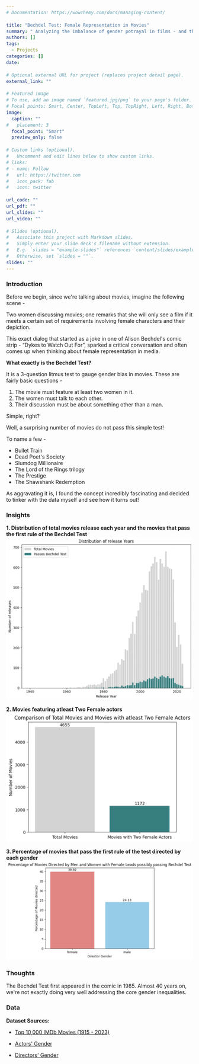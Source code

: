 ```yaml
---
# Documentation: https://wowchemy.com/docs/managing-content/

title: "Bechdel Test: Female Representation in Movies"
summary: " Analyzing the imbalance of gender potrayal in films - and the surprising number of movies that do not make the cut! "
authors: []
tags: 
  - Projects
categories: []
date:

# Optional external URL for project (replaces project detail page).
external_link: ""

# Featured image
# To use, add an image named `featured.jpg/png` to your page's folder.
# Focal points: Smart, Center, TopLeft, Top, TopRight, Left, Right, BottomLeft, Bottom, BottomRight.
image:
  caption: ""
#   placement: 3
  focal_point: "Smart"
  preview_only: false

# Custom links (optional).
#   Uncomment and edit lines below to show custom links.
# links:
# - name: Follow
#   url: https://twitter.com
#   icon_pack: fab
#   icon: twitter

url_code: ""
url_pdf: ""
url_slides: ""
url_video: ""

# Slides (optional).
#   Associate this project with Markdown slides.
#   Simply enter your slide deck's filename without extension.
#   E.g. `slides = "example-slides"` references `content/slides/example-slides.md`.
#   Otherwise, set `slides = ""`.
slides: ""
---
```



### Introduction
Before we begin, since we're talking about movies, imagine the following scene -

Two women discussing movies; one remarks that she will only see a film if it meets a certain set of requirements involving female characters and their depiction.

This exact dialog that started as a joke in one of Alison Bechdel's comic strip - “Dykes to Watch Out For”, sparked a critical conversation and often comes up when thinking about female representation in media.

**What exactly is the Bechdel Test?**

It is a 3-question litmus test to gauge gender bias in movies. These are fairly basic questions -

1. The movie must feature at least two women in it.  
2. The women must talk to each other.  
3. Their discussion must be about something other than a man.  

Simple, right?

Well, a surprising number of movies do not pass this simple test!

To name a few -
- Bullet Train
- Dead Poet's Society
- Slumdog Millionaire
- The Lord of the Rings trilogy
- The Prestige
- The Shawshank Redemption

As aggravating it is, I found the concept incredibly fascinating and decided to tinker with the data myself and see how it turns out!

### Insights

**1. Distribution of total movies release each year and the movies that pass the first rule of the Bechdel Test**
![screen reader text](movie_release_years.png "")

**2. Movies featuring atleast Two Female actors**
![screen reader text](bechdel_total.png "")

**3. Percentage of movies that pass the first rule of the test directed by each gender**
![screen reader text](directors_gender_percentage_passed.png "")


### Thoughts
The Bechdel Test first appeared in the comic in 1985. Almost 40 years on, we're not exactly doing very well addressing the core gender inequalities.

### Data

**Dataset Sources:**
- [Top 10,000 IMDb Movies (1915 - 2023)](https://www.kaggle.com/datasets/willianoliveiragibin/10000-data-about-movies-1915-2023/data)

- [Actors' Gender](https://github.com/taubergm/HollywoodGenderData/blob/master/all_actors_movies_gender_gold.csv)

- [Directors' Gender](https://github.com/taubergm/HollywoodGenderData/blob/master/all_directors_gender.csv)

